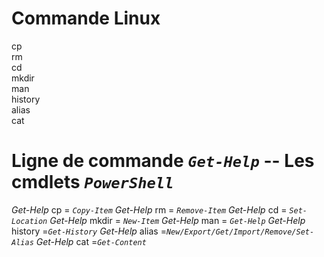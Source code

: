 # Commande Linux 
cp                          
rm                           
cd                           
mkdir                        
man                           
history                     
alias                      
cat                         

# Ligne de commande _```Get-Help```_  -- Les cmdlets **_```PowerShell```_**
 _Get-Help_ cp = _```Copy-Item```_
 _Get-Help_ rm = _```Remove-Item```_
 _Get-Help_ cd = _```Set-Location```_
 _Get-Help_ mkdir = _```New-Item```_
  _Get-Help_ man = _```Get-Help```_
 _Get-Help_ history =_```Get-History```_ 
 _Get-Help_ alias =_```New/Export/Get/Import/Remove/Set-Alias```_
 _Get-Help_ cat =_```Get-Content```_
